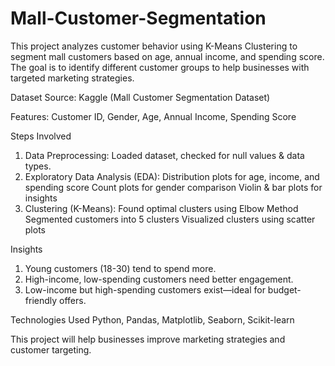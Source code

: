 # Mall-Customer-Segmentation
This project analyzes customer behavior using K-Means Clustering to segment mall customers based on age, annual income, and spending score. The goal is to identify different customer groups to help businesses with targeted marketing strategies.

Dataset
Source: Kaggle (Mall Customer Segmentation Dataset)

Features: Customer ID, Gender, Age, Annual Income, Spending Score

Steps Involved
1. Data Preprocessing: Loaded dataset, checked for null values & data types.
2. Exploratory Data Analysis (EDA):
   Distribution plots for age, income, and spending score
   Count plots for gender comparison
   Violin & bar plots for insights
3. Clustering (K-Means):
   Found optimal clusters using Elbow Method
   Segmented customers into 5 clusters
   Visualized clusters using scatter plots

Insights
1. Young customers (18-30) tend to spend more.
2. High-income, low-spending customers need better engagement.
3. Low-income but high-spending customers exist—ideal for budget-friendly offers.

Technologies Used
Python, Pandas, Matplotlib, Seaborn, Scikit-learn

This project will help businesses improve marketing strategies and customer targeting.
